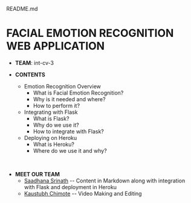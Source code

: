 README.md

# FACIAL EMOTION RECOGNITION WEB APPLICATION

+ **TEAM**: int-cv-3

+ **CONTENTS** 

    + Emotion Recognition Overview
        + What is Facial Emotion Recognition?
        + Why is it needed and where?
        + How to perform it?
    + Integrating with Flask
        + What is Flask?
        + Why do we use it?
        + How to integrate with Flask?
    + Deploying on Heroku
        + What is Heroku?
        + Where do we use it and why?

&nbsp;
+ **MEET OUR TEAM**
    - [Saadhana Srinath](https://github.com/AnaSrinath) -- Content in Markdown along with integration with Flask and deployment in Heroku
    - [Kaustubh Chimote](https://github.com/Kaustubhchimote) -- Video Making and Editing
